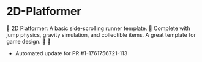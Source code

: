 # 2D-Platformer
🏃 2D Platformer: A basic side-scrolling runner template. 🍄 Complete with jump physics, gravity simulation, and collectible items. A great template for game design. 🏰 🌟


- Automated update for PR #1-1761756721-113